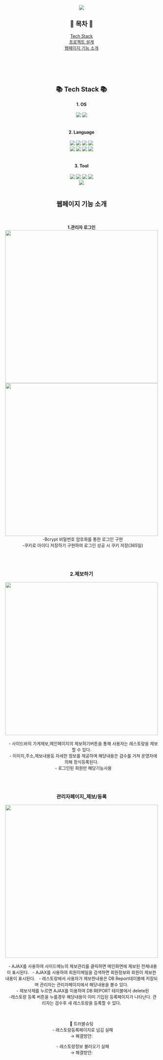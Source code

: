 
<div align=center>
<img src="https://capsule-render.vercel.app/api?type=waving&color=auto&height=200&section=header&text=read_me!&fontSize=50" />
</div>

<div align=center>
   <h2>🌟 목차 🌟</h2>

   [Tech Stack](#-tech-stack-)<br>
   [프로젝트 설계](#-프로젝트-설계-)<br>
   [웹페이지 기능 소개](#-웹페이지-기능-소개-)
</div>


<br><br><br><br>




<div align=center>
   <h2>📚 Tech Stack 📚</h2>
</div>

<div align=center>
  <h4>1. OS</h4>
  <img src="https://img.shields.io/badge/Windows-0078D6?style=flat&logo=Windows&logoColor=white" />
  <img src="https://img.shields.io/badge/macOS-000000?style=flat&logo=macOs&logoColor=white" />
</div>

<br>

<div align=center>
  <h4>2. Language</h4>
  <img src="https://img.shields.io/badge/Java-EC8225?style=flat&logo=Java&logoColor=white" />
  <img src="https://img.shields.io/badge/HTML5-E34F26?style=flat&logo=HTML5&logoColor=white" />
  <img src="https://img.shields.io/badge/CSS3-1572B6?style=flat&logo=CSS3&logoColor=white" />
  <img src="https://img.shields.io/badge/JavaScript-F7DF1E?style=flat&logo=JavaScript&logoColor=white" />
  <br>
  <img src="https://img.shields.io/badge/jQuery-0769AD?style=flat&logo=jQuery&logoColor=white" />
  <img src="https://img.shields.io/badge/XML-000000?style=flat&logo=XML&logoColor=white" />
  <img src="https://img.shields.io/badge/JSP-000000?style=flat&logo=JSP&logoColor=white" />
  <img src="https://img.shields.io/badge/AJAX-2E84D6?style=flat&logo=AJAX&logoColor=white" />
</div>

 <br>
 <div align=center>
  <h4>3. Tool</h4>
<img src="https://img.shields.io/badge/eclipse-2C2255?style=eclipseide&logo=eclipse&logoColor=white"/>
  <img src="https://img.shields.io/badge/Apache Tomcat-F8DC75?style=flat&logo=Apache Tomcat&logoColor=white" />
  <img src="https://img.shields.io/badge/dbeaver-3B2C25?style=flat&logo=dbeaver&logoColor=white" />
  <img src="https://img.shields.io/badge/Git-F05032?style=flat&logo=Git&logoColor=white" />
  <br>
  <img src="https://img.shields.io/badge/Notion-000000?style=flat&logo=Notion&logoColor=white" />
</div>

<br>
<div align=center>
<h2> 웹페이지 기능 소개</h2>
    
<br><br>
<b>1.관리자 로그인</b><br>
<img width="500" src="https://github.com/eunyoung329/SemiProject/assets/125863767/9052a94d-e7a2-46fa-8c27-b0f5ef3bc6b5"><br>
<img width="500" src="https://github.com/eunyoung329/SemiProject/assets/125863767/7258f469-ebbf-489d-9321-83ac875897b4">
<br>
&nbsp;&nbsp;-Bcrypt 비밀번호 암호화를 통한 로그인 구현<br>
&nbsp;&nbsp;-쿠키로 아이디 저장하기 구현하여 로그인 성공 시 쿠키 저장(365일)

<br><br>
<h3>2.제보하기</h3>
<img width="500" src="https://github.com/eunyoung329/SemiProject/assets/125863767/1fb9af97-068e-48a0-b471-b0b045d89eae"><br>
<br>
&nbsp;&nbsp; - 사이드바의 가게제보,메인페이지의 제보하기버튼을 통해 사용자는 레스토랑을 제보할 수 있다. <br>
&nbsp;&nbsp; - 이미지,주소,제보내용등 자세한 정보를 제공하며 해당내용은 검수를 거쳐 운영자에 의해 정식등록된다.<br>
&nbsp;&nbsp; - 로그인된 회원만 해당기능사용


<br><br>
<h3>관리자페이지_제보/등록</h3>
<img width="500"src="https://github.com/eunyoung329/SemiProject/assets/125863767/62e8336b-5405-429b-a3fd-3bda5c9a98e5"><br>
<br>
&nbsp;&nbsp;- AJAX를 사용하여 사이드메뉴의 제보관리를 클릭하면 메인화면에 제보된 전체내용이 표시된다.
&nbsp;&nbsp;- AJAX를 사용하여 회원이메일을 검색하면 회원정보와 회원이 제보한 내용이 표시된다.
&nbsp;&nbsp;- 레스토랑에서 사용자가 제보한내용은 DB Report테이블에 저장되며 관리자는 관리자페이지에서 해당내용을 볼수 있다. <br>
&nbsp;&nbsp;- 제보삭제를 누르면 AJAX를 이용하여 DB REPORT 테이블에서 delete된<br>
&nbsp;&nbsp;-레스토랑 등록 버튼을 누를경우 해당내용이 이미 기입된 등록페이지가 나타난다. 관리자는 검수후 새 레스토랑을 등록할 수 있다.<br>


<br><br>🧐 트러블슈팅<br>
&nbsp;&nbsp;- 레스토랑등록페이지로 넘김 실패 <br>
→ 해결방안: 

&nbsp;&nbsp;- 레스토랑정보 불러오기 실패 <br>
→ 해결방안: 

<br><br>
</div>
